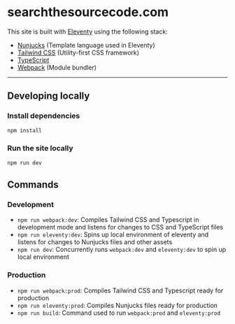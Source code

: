 # searchthesourcecode.com

This site is built with [Eleventy](https://www.11ty.dev/docs/) using the following stack:

- [Nunjucks](https://mozilla.github.io/nunjucks/) (Template language used in Eleventy)
- [Tailwind CSS](https://tailwindcss.com/) (Utility-first CSS framework)
- [TypeScript](https://www.typescriptlang.org/)
- [Webpack](https://webpack.js.org/) (Module bundler)

---

## Developing locally

### Install dependencies

```bash
npm install
```

### Run the site locally

```bash
npm run dev
```

## Commands

### Development

- `npm run webpack:dev`: Compiles Tailwind CSS and Typescript in development mode and listens for changes to CSS and TypeScript files
- `npm run eleventy:dev`: Spins up local environment of eleventy and listens for changes to Nunjucks files and other assets
- `npm run dev`: Concurrently runs `webpack:dev` and `eleventy:dev` to spin up local environment

### Production

- `npm run webpack:prod`: Compiles Tailwind CSS and Typescript ready for production
- `npm run eleventy:prod`: Compiles Nunjucks files ready for production
- `npm run build`: Command used to run `webpack:prod` and `eleventy:prod`
